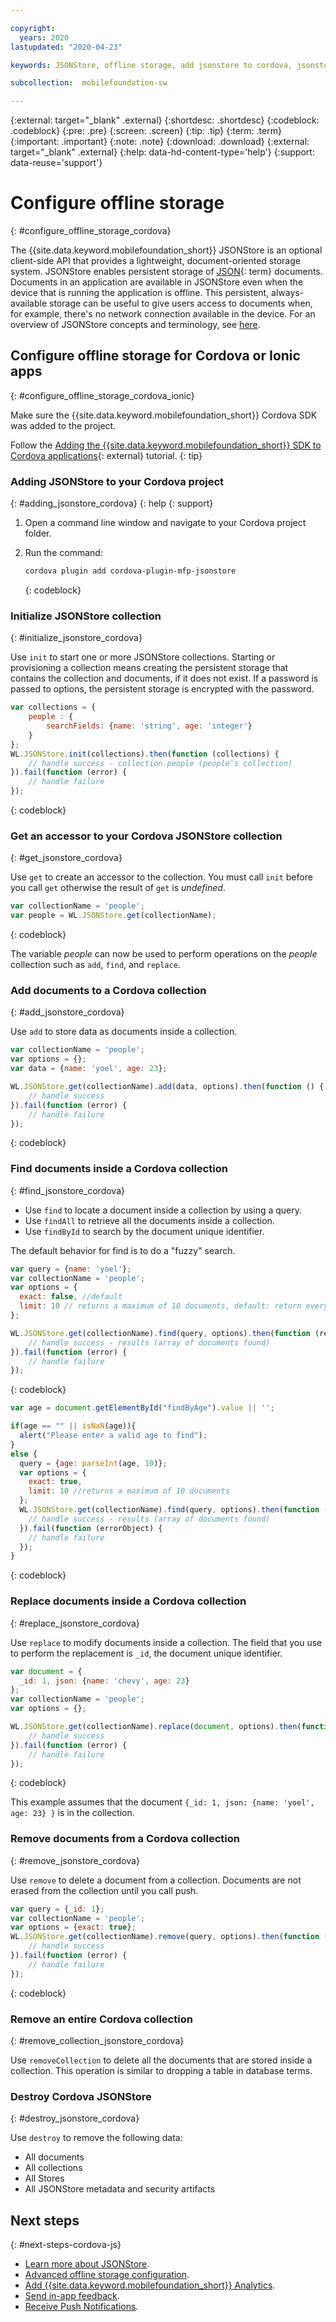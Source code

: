 ```yaml
---

copyright:
  years: 2020
lastupdated: "2020-04-23"

keywords: JSONStore, offline storage, add jsonstore to cordova, jsonstore methods, jsonstore operations, access to documents, collection, offline storage configuration

subcollection:  mobilefoundation-sw

---
```


{:external: target="_blank" .external}
{:shortdesc: .shortdesc}
{:codeblock: .codeblock}
{:pre: .pre}
{:screen: .screen}
{:tip: .tip}
{:term: .term}
{:important: .important}
{:note: .note}
{:download: .download}
{:external: target="_blank" .external}
{:help: data-hd-content-type='help'}
{:support: data-reuse='support'}

# Configure offline storage
{: #configure_offline_storage_cordova}

The {{site.data.keyword.mobilefoundation_short}} JSONStore is an optional client-side API that provides a lightweight, document-oriented storage system. JSONStore enables persistent storage of [JSON](#x4267096){: term} documents. Documents in an application are available in JSONStore even when the device that is running the application is offline. This persistent, always-available storage can be useful to give users access to documents when, for example, there's no network connection available in the device. For an overview of JSONStore concepts and terminology, see [here](/docs/mobilefoundation-sw?topic=mobilefoundation-sw-jsonstore#jsonstore).

## Configure offline storage for Cordova or Ionic apps
{: #configure_offline_storage_cordova_ionic}

Make sure the {{site.data.keyword.mobilefoundation_short}} Cordova SDK was added to the project.

Follow the [Adding the {{site.data.keyword.mobilefoundation_short}} SDK to Cordova applications](https://mobilefirstplatform.ibmcloud.com/tutorials/en/foundation/8.0/application-development/sdk/cordova/){: external} tutorial.
{: tip}

### Adding JSONStore to your Cordova project
{: #adding_jsonstore_cordova}
{: help
{: support}


1. Open a command line window and navigate to your Cordova project folder.
1. Run the command:

   ```bash
   cordova plugin add cordova-plugin-mfp-jsonstore
   ```
   {: codeblock}

### Initialize JSONStore collection
{: #initialize_jsonstore_cordova}   

Use `init` to start one or more JSONStore collections.
Starting or provisioning a collection means creating the persistent storage that contains the collection and documents, if it does not exist. If a password is passed to options, the persistent storage is encrypted with the password.

```javascript
var collections = {
    people : {
        searchFields: {name: 'string', age: 'integer'}
    }
};
WL.JSONStore.init(collections).then(function (collections) {
    // handle success - collection.people (people's collection)
}).fail(function (error) {
    // handle failure
});
```
{: codeblock}

### Get an accessor to your Cordova JSONStore collection
{: #get_jsonstore_cordova}

Use `get` to create an accessor to the collection. You must call `init` before you call `get` otherwise the result of `get` is *undefined*.

```javascript
var collectionName = 'people';
var people = WL.JSONStore.get(collectionName);
```
{: codeblock}

The variable *people* can now be used to perform operations on the *people* collection such as `add`, `find`, and `replace`.

### Add documents to a Cordova collection
{: #add_jsonstore_cordova}

Use `add` to store data as documents inside a collection.

```javascript
var collectionName = 'people';
var options = {};
var data = {name: 'yoel', age: 23};

WL.JSONStore.get(collectionName).add(data, options).then(function () {
    // handle success
}).fail(function (error) {
    // handle failure
});
```
{: codeblock}

### Find documents inside a Cordova collection
{: #find_jsonstore_cordova}

* Use `find` to locate a document inside a collection by using a query.
* Use `findAll` to retrieve all the documents inside a collection.
* Use `findById` to search by the document unique identifier.

The default behavior for find is to do a "fuzzy" search.

```javascript
var query = {name: 'yoel'};
var collectionName = 'people';
var options = {
  exact: false, //default
  limit: 10 // returns a maximum of 10 documents, default: return every document
};

WL.JSONStore.get(collectionName).find(query, options).then(function (results) {
    // handle success - results (array of documents found)
}).fail(function (error) {
    // handle failure
});
```
{: codeblock}

```javascript
var age = document.getElementById("findByAge").value || '';

if(age == "" || isNaN(age)){
  alert("Please enter a valid age to find");
}
else {
  query = {age: parseInt(age, 10)};
  var options = {
    exact: true,
    limit: 10 //returns a maximum of 10 documents
  };
  WL.JSONStore.get(collectionName).find(query, options).then(function (res) {
    // handle success - results (array of documents found)
  }).fail(function (errorObject) {
    // handle failure
  });
}
```
{: codeblock}

### Replace documents inside a Cordova collection
{: #replace_jsonstore_cordova}

Use `replace` to modify documents inside a collection. The field that you use to perform the replacement is `_id`, the document unique identifier.

```javascript
var document = {
  _id: 1, json: {name: 'chevy', age: 23}
};
var collectionName = 'people';
var options = {};

WL.JSONStore.get(collectionName).replace(document, options).then(function (numberOfDocsReplaced) {
    // handle success
}).fail(function (error) {
    // handle failure
});
```
{: codeblock}

This example assumes that the document `{_id: 1, json: {name: 'yoel', age: 23} }` is in the collection.

### Remove documents from a Cordova collection
{: #remove_jsonstore_cordova}

Use `remove` to delete a document from a collection.
Documents are not erased from the collection until you call push.

```javascript
var query = {_id: 1};
var collectionName = 'people';
var options = {exact: true};
WL.JSONStore.get(collectionName).remove(query, options).then(function (numberOfDocsRemoved) {
    // handle success
}).fail(function (error) {
    // handle failure
});
```
{: codeblock}

### Remove an entire Cordova collection
{: #remove_collection_jsonstore_cordova}

Use `removeCollection` to delete all the documents that are stored inside a collection. This operation is similar to dropping a table in database terms.

### Destroy Cordova JSONStore
{: #destroy_jsonstore_cordova}

Use `destroy` to remove the following data:
* All documents
* All collections
* All Stores
* All JSONStore metadata and security artifacts


## Next steps
{: #next-steps-cordova-js}

* [Learn more about JSONStore](/docs/mobilefoundation-sw?topic=mobilefoundation-sw-jsonstore).
* [Advanced offline storage configuration](/docs/mobilefoundation-sw?topic=mobilefoundation-sw-advanced_jsonstore#advanced_jsonstore).
* [Add {{site.data.keyword.mobilefoundation_short}} Analytics](/docs/mobilefoundation-sw?topic=mobilefoundation-sw-instrument_your_app_cordova).
* [Send in-app feedback](/docs/mobilefoundation-sw?topic=mobilefoundation-sw-sending_in_app_user_feedback_cordova).
* [Receive Push Notifications](/docs/mobilefoundation-sw?topic=mobilefoundation-sw-receiving_push_notifications_in_cordova).
